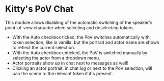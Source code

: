 # Kitty's PoV Chat
This module allows disabling of the automatic switching of the speaker's point-of-view character when selecting and deselecting tokens.
* With the Auto checkbox ticked, the PoV switches automatically with token selection, like in vanilla, but the portrait and actor name are shown to reflect the current selection.
* With the Auto checkbox unticked, the PoV is switched manually by selecting the actor from a dropdown menu.
* Actor portraits show up in chat next to messages as well!
* Clicking an actor portrait, in chat log or next to the PoV selection, will pan the scene to the relevant token if it's present.
